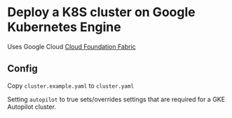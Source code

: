 # Deploy a K8S cluster on Google Kubernetes Engine

Uses Google Cloud [Cloud Foundation Fabric](https://github.com/GoogleCloudPlatform/cloud-foundation-fabric/)

## Config

Copy `cluster.example.yaml` to `cluster.yaml`

Setting `autopilot` to true sets/overrides settings that are required for a GKE Autopilot cluster.

